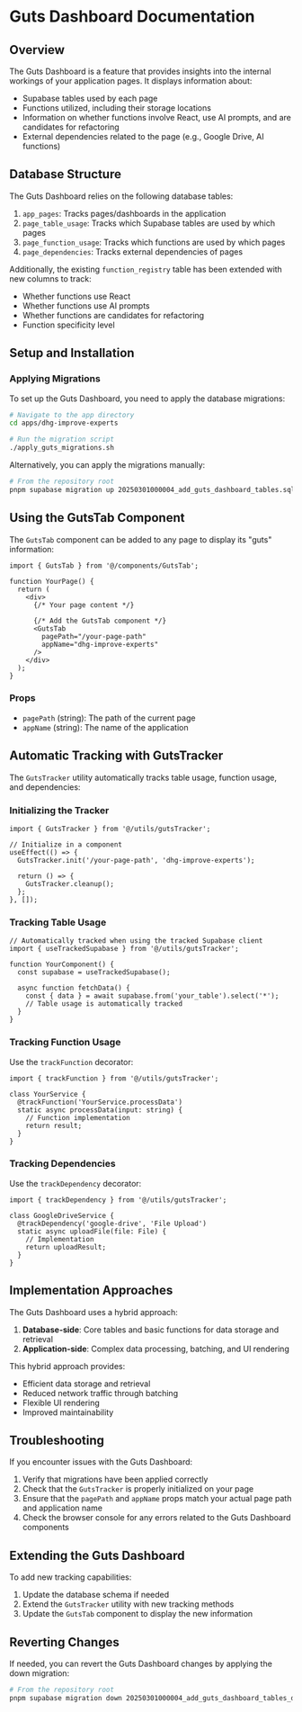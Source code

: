 # Guts Dashboard Documentation

## Overview

The Guts Dashboard is a feature that provides insights into the internal workings of your application pages. It displays information about:

- Supabase tables used by each page
- Functions utilized, including their storage locations
- Information on whether functions involve React, use AI prompts, and are candidates for refactoring
- External dependencies related to the page (e.g., Google Drive, AI functions)

## Database Structure

The Guts Dashboard relies on the following database tables:

1. `app_pages`: Tracks pages/dashboards in the application
2. `page_table_usage`: Tracks which Supabase tables are used by which pages
3. `page_function_usage`: Tracks which functions are used by which pages
4. `page_dependencies`: Tracks external dependencies of pages

Additionally, the existing `function_registry` table has been extended with new columns to track:
- Whether functions use React
- Whether functions use AI prompts
- Whether functions are candidates for refactoring
- Function specificity level

## Setup and Installation

### Applying Migrations

To set up the Guts Dashboard, you need to apply the database migrations:

```bash
# Navigate to the app directory
cd apps/dhg-improve-experts

# Run the migration script
./apply_guts_migrations.sh
```

Alternatively, you can apply the migrations manually:

```bash
# From the repository root
pnpm supabase migration up 20250301000004_add_guts_dashboard_tables.sql
```

## Using the GutsTab Component

The `GutsTab` component can be added to any page to display its "guts" information:

```tsx
import { GutsTab } from '@/components/GutsTab';

function YourPage() {
  return (
    <div>
      {/* Your page content */}
      
      {/* Add the GutsTab component */}
      <GutsTab 
        pagePath="/your-page-path" 
        appName="dhg-improve-experts" 
      />
    </div>
  );
}
```

### Props

- `pagePath` (string): The path of the current page
- `appName` (string): The name of the application

## Automatic Tracking with GutsTracker

The `GutsTracker` utility automatically tracks table usage, function usage, and dependencies:

### Initializing the Tracker

```tsx
import { GutsTracker } from '@/utils/gutsTracker';

// Initialize in a component
useEffect(() => {
  GutsTracker.init('/your-page-path', 'dhg-improve-experts');
  
  return () => {
    GutsTracker.cleanup();
  };
}, []);
```

### Tracking Table Usage

```tsx
// Automatically tracked when using the tracked Supabase client
import { useTrackedSupabase } from '@/utils/gutsTracker';

function YourComponent() {
  const supabase = useTrackedSupabase();
  
  async function fetchData() {
    const { data } = await supabase.from('your_table').select('*');
    // Table usage is automatically tracked
  }
}
```

### Tracking Function Usage

Use the `trackFunction` decorator:

```tsx
import { trackFunction } from '@/utils/gutsTracker';

class YourService {
  @trackFunction('YourService.processData')
  static async processData(input: string) {
    // Function implementation
    return result;
  }
}
```

### Tracking Dependencies

Use the `trackDependency` decorator:

```tsx
import { trackDependency } from '@/utils/gutsTracker';

class GoogleDriveService {
  @trackDependency('google-drive', 'File Upload')
  static async uploadFile(file: File) {
    // Implementation
    return uploadResult;
  }
}
```

## Implementation Approaches

The Guts Dashboard uses a hybrid approach:

1. **Database-side**: Core tables and basic functions for data storage and retrieval
2. **Application-side**: Complex data processing, batching, and UI rendering

This hybrid approach provides:
- Efficient data storage and retrieval
- Reduced network traffic through batching
- Flexible UI rendering
- Improved maintainability

## Troubleshooting

If you encounter issues with the Guts Dashboard:

1. Verify that migrations have been applied correctly
2. Check that the `GutsTracker` is properly initialized on your page
3. Ensure that the `pagePath` and `appName` props match your actual page path and application name
4. Check the browser console for any errors related to the Guts Dashboard components

## Extending the Guts Dashboard

To add new tracking capabilities:

1. Update the database schema if needed
2. Extend the `GutsTracker` utility with new tracking methods
3. Update the `GutsTab` component to display the new information

## Reverting Changes

If needed, you can revert the Guts Dashboard changes by applying the down migration:

```bash
# From the repository root
pnpm supabase migration down 20250301000004_add_guts_dashboard_tables_down.sql
``` 